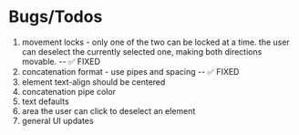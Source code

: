 # Bugs/Todos

1. movement locks - only one of the two can be locked at a time. the user can deselect the currently selected one, making both directions movable. -- ✅ FIXED
2. concatenation format - use pipes and spacing -- ✅ FIXED
3. element text-align should be centered
4. concatenation pipe color
5. text defaults
6. area the user can click to deselect an element
7. general UI updates